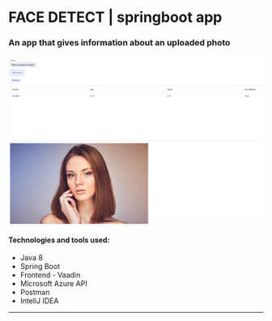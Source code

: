 # FACE DETECT | springboot app

### An app that gives information about an uploaded photo
![zdj](face-detect.PNG)
#### Technologies and tools used:

* Java 8
* Spring Boot
* Frontend - Vaadin
* Microsoft Azure API
* Postman
* InteliJ IDEA

___


